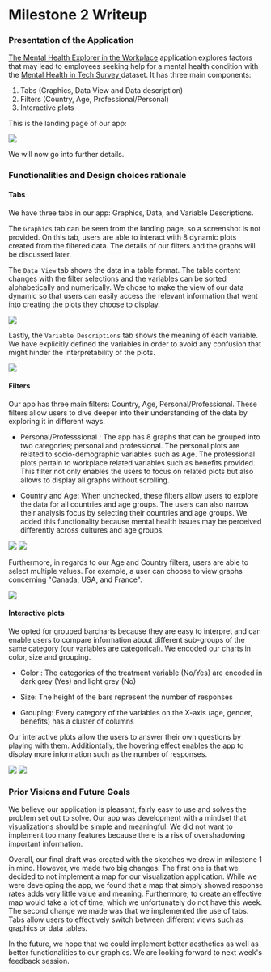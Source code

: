 # Milestone 2 Writeup


### Presentation of the Application

<a href="https://ptung.shinyapps.io/ellognea-ptung-mental-health/">The Mental Health Explorer in the Workplace</a>  application explores factors that may lead to employees seeking help for a mental health condition with the <a href="https://www.kaggle.com/osmi/mental-health-in-tech-survey"> Mental Health in Tech Survey </a> dataset. It has three main components:

1. Tabs (Graphics, Data View and Data description)
2. Filters (Country, Age, Professional/Personal)
3. Interactive plots

This is the landing page of our app:

![](img/LandingPageApp.png)

We will now go into further details.

### Functionalities and  Design choices rationale

#### Tabs
We have three tabs in our app: Graphics, Data, and Variable Descriptions.

The ```Graphics``` tab can be seen from the landing page, so a screenshot is not provided. On this tab, users are able to interact with 8 dynamic plots created from the filtered data. The details of our filters and the graphs will be discussed later.

The ```Data View``` tab shows the data in a table format. The table content changes with the filter selections and the variables can be sorted alphabetically and numerically. We chose to make the view of our data dynamic so that users can easily access the relevant information that went into creating the plots they choose to display.

![](img/DataView.png)

Lastly, the ```Variable Descriptions``` tab shows the meaning of each variable. We have explicitly defined the variables in order to avoid any confusion that might hinder the interpretability of the plots.

![](img/VariableDescriptions.png)

#### Filters

Our app has three main filters: Country, Age, Personal/Professional. These filters allow users to dive deeper into their understanding of the data by exploring it in different ways.  

- Personal/Professsional : The app has 8 graphs that can be grouped into two categories; personal and professional. The personal plots are related to socio-demographic variables such as Age. The professional plots pertain to workplace related variables such as benefits provided.  This filter not only enables the users to focus on related plots but also allows to display all graphs without scrolling.

- Country and Age:  When unchecked, these filters allow users to explore the data for all countries and age groups. The users can also narrow their analysis focus by selecting their countries and age groups. We added this functionality because mental health issues may be perceived differently across cultures and age groups.

![](img/FilterSidebarBefore.png)
![](img/FilterSidebarAfter.png)

Furthermore, in regards to our Age and Country filters, users are able to select multiple values. For example, a user can choose to view graphs concerning "Canada, USA, and France". 

![](img/FilterSidebarMult.png)



#### Interactive plots

We opted for grouped barcharts because they are easy to interpret and can enable users to compare information about different sub-groups of the same category (our variables are categorical). We encoded our charts in color, size and grouping.

- Color : The categories of the treatment variable (No/Yes) are encoded in dark grey (Yes) and light grey (No)

- Size: The height of the bars represent the number of responses

- Grouping: Every category of the variables on the X-axis (age, gender, benefits) has a cluster of columns

Our interactive plots allow the users to answer their own questions by playing with them. Additiontally, the hovering effect enables the app to display more information such as the number of responses.

![](img/Personal.png)
![](img/Professional.png)


### Prior Visions and Future Goals

We believe our application is pleasant, fairly easy to use and solves the problem set out to solve. Our app was development with a mindset that visualizations should be simple and meaningful. We did not want to implement too many features because there is a risk of overshadowing important information. 

Overall, our final draft was created with the sketches we drew in milestone 1 in mind. However, we made two big changes. The first one is that we decided to not implement a map for our visualization application. While we were developing the app, we found that a map that simply showed response rates adds very little value and meaning. Furthermore, to create an effective map would take a lot of time, which we unfortunately do not have this week. The second change we made was that we implemented the use of tabs. Tabs allow users to effectively switch between different views such as graphics or data tables.

In the future, we hope that we could implement better aesthetics as well as better functionalities to our graphics. We are looking forward to next week's feedback session.
